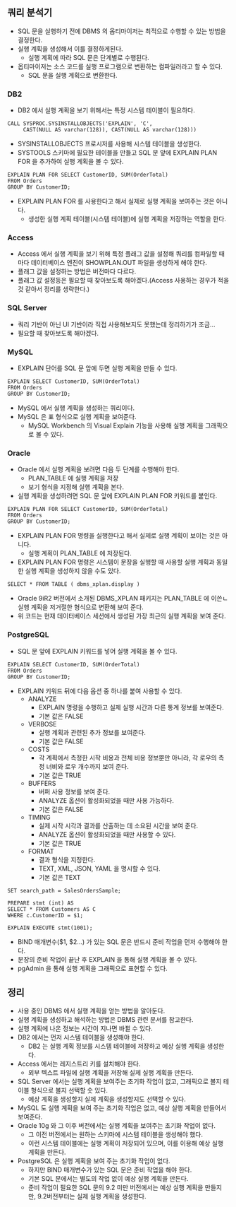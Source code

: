 ## 쿼리 분석기
- SQL 문을 실행하기 전에 DBMS 의 옵티마이저는 최적으로 수행할 수 있는 방법을 결정한다.
- 실행 계획을 생성해서 이를 결정하게된다.
  - 실행 계획에 따라 SQL 문은 단계별로 수행된다.
- 옵티마이저는 소스 코드를 실행 프로그램으로 변환하는 컴파일러라고 할 수 있다.
  - SQL 문을 실행 계획으로 변환한다.

### DB2
- DB2 에서 실행 계획을 보기 위해서는 특정 시스템 테이블이 필요하다.

```db2
CALL SYSPROC.SYSINSTALLOBJECTS('EXPLAIN', 'C',
     CAST(NULL AS varchar(128)), CAST(NULL AS varchar(128)))
```
- SYSINSTALLOBJECTS 프로시저를 사용해 시스템 테이블을 생성한다.
- SYSTOOLS 스키마에 필요한 테이블을 만들고 SQL 문 앞에 EXPLAIN PLAN FOR 을 추가하여 실행 계획을 볼 수 있다.

```db2
EXPLAIN PLAN FOR SELECT CustomerID, SUM(OrderTotal)
FROM Orders
GROUP BY CustomerID;
```
- EXPLAIN PLAN FOR 를 사용한다고 해서 실제로 실행 계획을 보여주는 것은 아니다.
  - 생성한 실행 계획 테이블(시스템 테이블)에 실행 계획을 저장하는 역할을 한다.

### Access
- Access 에서 실행 계획을 보기 위해 특정 플래그 값을 설정해 쿼리를 컴파일할 때마다 데이터베이스 엔진이 SHOWPLAN.OUT 파일을 생성하게 해야 한다.
- 플래그 값을 설정하는 방법은 버전마다 다르다.
- 플래그 값 설정등은 필요할 때 찾아보도록 해야겠다.(Access 사용하는 경우가 적을 것 같아서 정리를 생략한다.)

### SQL Server
- 쿼리 기반이 아닌 UI 기반이라 직접 사용해보지도 못했는데 정리하기가 조금...
- 필요할 때 찾아보도록 해야겠다.

### MySQL
- EXPLAIN 단어를 SQL 문 앞에 두면 실행 계획을 만들 수 있다.

```mysql
EXPLAIN SELECT CustomerID, SUM(OrderTotal)
FROM Orders
GROUP BY CustomerID;
```
- MySQL 에서 실행 계획을 생성하는 쿼리이다.
- MySQL 은 표 형식으로 실행 계획을 보여준다.
  - MySQL Workbench 의 Visual Explain 기능을 사용해 실행 계획을 그래픽으로 볼 수 있다.

### Oracle
- Oracle 에서 실행 계획을 보려면 다음 두 단계를 수행해야 한다.
  - PLAN_TABLE 에 실행 계획을 저장
  - 보기 형식을 지정해 실행 계획을 본다.
- 실행 계획을 생성하려면 SQL 문 앞에 EXPLAIN PLAN FOR 키워드를 붙인다.

```oracle
EXPLAIN PLAN FOR SELECT CustomerID, SUM(OrderTotal)
FROM Orders
GROUP BY CustomerID;
```
- EXPLAIN PLAN FOR 명령을 실행한다고 해서 실제로 실행 계획이 보이는 것은 아니다.
  - 실행 계획이 PLAN_TABLE 에 저장된다.
- EXPLAIN PLAN FOR 명령은 시스템이 문장을 실행할 때 사용할 실행 계획과 동일한 실행 계획을 생성하지 않을 수도 있다.

```oracle
SELECT * FROM TABLE ( dbms_xplan.display )
```
- Oracle 9iR2 버전에서 소개된 DBMS_XPLAN 패키지는 PLAN_TABLE 에 이쓴ㄴ 실행 계획을 저거절한 형식으로 변환해 보여 준다.
- 위 코드는 현재 데이터베이스 세션에서 생성된 가장 최근의 실행 계획을 보여 준다.

### PostgreSQL
- SQL 문 앞에 EXPLAIN 키워드를 넣어 실행 계획을 볼 수 있다.

```postgresql
EXPLAIN SELECT CustomerID, SUM(OrderTotal)
FROM Orders
GROUP BY CustomerID;
```
- EXPLAIN 키워드 뒤에 다음 옵션 중 하나를 붙여 사용할 수 있다.
  - ANALYZE
    - EXPLAIN 명령을 수행하고 실제 실행 시간과 다른 통계 정보를 보여준다.
    - 기본 값은 FALSE
  - VERBOSE
    - 실행 계획과 관련된 추가 정보를 보여준다.
    - 기본 값은 FALSE
  - COSTS
    - 각 계획에서 측정한 시작 비용과 전체 비용 정보뿐만 아니라, 각 로우의 측정 너비와 로우 개수까지 보여 준다.
    - 기본 값은 TRUE
  - BUFFERS
    - 버퍼 사용 정보를 보여 준다.
    - ANALYZE 옵션이 활성화되었을 때만 사용 가능하다.
    - 기본 값은 FALSE
  - TIMING
    - 실제 시작 시각과 결과를 산출하는 데 소요된 시간을 보여 준다.
    - ANALYZE 옵션이 활성화되었을 때만 사용할 수 있다.
    - 기본 값은 TRUE
  - FORMAT
    - 결과 형식을 지정한다.
    - TEXT, XML, JSON, YAML 을 명시할 수 있다.
    - 기본 값은 TEXT

```postgresql
SET search_path = SalesOrdersSample;

PREPARE stmt (int) AS
SELECT * FROM Customers AS C
WHERE c.CustomerID = $1;

EXPLAIN EXECUTE stmt(1001);
```
- BIND 매개변수($1, $2...) 가 있는 SQL 문은 반드시 준비 작업을 먼저 수행해야 한다.
- 문장의 준비 작업이 끝난 후 EXPLAIN 을 통해 실행 계획을 볼 수 있다.
- pgAdmin 을 통해 실행 계획을 그래픽으로 표현할 수 있다.

## 정리
- 사용 중인 DBMS 에서 실행 계획을 얻는 방법을 알아둔다.
- 실행 계획을 생성하고 해석하는 방법은 DBMS 관련 문서를 참고한다.
- 실행 계획에 나온 정보는 시간이 지나면 바뀔 수 있다.
- DB2 에서는 먼저 시스템 테이블을 생성해야 한다.
  - DB2 는 실행 계획 정보를 시스템 테이블에 저장하고 예상 실행 계획을 생성한다.
- Access 에서는 레지스트리 키를 설치해야 한다.
  - 외부 텍스트 파일에 실행 계획을 저장해 실제 실행 계획을 만든다.
- SQL Server 에서는 실행 계획을 보여주는 초기화 작업이 없고, 그래픽으로 볼지 테이블 형식으로 볼지 선택할 숫 있다.
  - 예상 계획을 생성할지 실제 계획을 생성할지도 선택할 수 있다.
- MySQL 도 실행 계획을 보여 주는 초기화 작업은 없고, 예상 실행 계획을 만들어서 보여준다.
- Oracle 10g 와 그 이후 버전에서는 실행 계획을 보여주는 초기화 작업이 없다.
  - 그 이전 버전에서는 원하는 스키마에 시스템 테이블을 생성해야 했다.
  - 이런 시스템 테이블에는 실행 계획이 저장되어 있으며, 이를 이용해 예상 실행 계획을 만든다.
- PostgreSQL 은 실행 계획을 보여 주는 초기화 작업이 없다.
  - 하지만 BIND 매개변수가 있는 SQL 문은 준비 작업을 해야 한다.
  - 기본 SQL 문에서는 별도의 작업 없이 예상 실행 계획을 만든다.
  - 준비 작업이 필요한 SQL 문의 9.2 미만 버전에서는 예상 실행 계획을 만들지만, 9.2버전부터는 실제 실행 계획을 생성한다.
